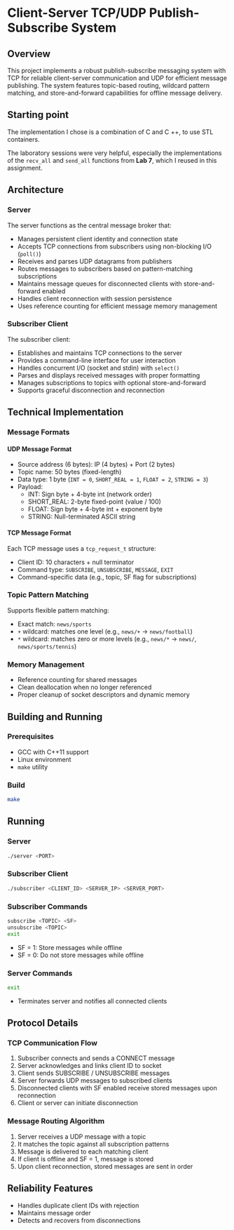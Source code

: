 # Client-Server TCP/UDP Publish-Subscribe System

## Overview

This project implements a robust publish-subscribe messaging system with TCP for reliable client-server communication and UDP for efficient message publishing. The system features topic-based routing, wildcard pattern matching, and store-and-forward capabilities for offline message delivery.

## Starting point

The implementation I chose is a combination of C and C ++, to use STL containers.

The laboratory sessions were very helpful, especially the implementations of the `recv_all` and `send_all` functions from **Lab 7**, which I reused in this assignment.

## Architecture

### Server

The server functions as the central message broker that:

- Manages persistent client identity and connection state
- Accepts TCP connections from subscribers using non-blocking I/O (`poll()`)
- Receives and parses UDP datagrams from publishers
- Routes messages to subscribers based on pattern-matching subscriptions
- Maintains message queues for disconnected clients with store-and-forward enabled
- Handles client reconnection with session persistence
- Uses reference counting for efficient message memory management

### Subscriber Client

The subscriber client:

- Establishes and maintains TCP connections to the server
- Provides a command-line interface for user interaction
- Handles concurrent I/O (socket and stdin) with `select()`
- Parses and displays received messages with proper formatting
- Manages subscriptions to topics with optional store-and-forward
- Supports graceful disconnection and reconnection

## Technical Implementation

### Message Formats

#### UDP Message Format

- Source address (6 bytes): IP (4 bytes) + Port (2 bytes)
- Topic name: 50 bytes (fixed-length)
- Data type: 1 byte (`INT = 0`, `SHORT_REAL = 1`, `FLOAT = 2`, `STRING = 3`)
- Payload:
  - INT: Sign byte + 4-byte int (network order)
  - SHORT_REAL: 2-byte fixed-point (value / 100)
  - FLOAT: Sign byte + 4-byte int + exponent byte
  - STRING: Null-terminated ASCII string

#### TCP Message Format

Each TCP message uses a `tcp_request_t` structure:

- Client ID: 10 characters + null terminator
- Command type: `SUBSCRIBE`, `UNSUBSCRIBE`, `MESSAGE`, `EXIT`
- Command-specific data (e.g., topic, SF flag for subscriptions)

### Topic Pattern Matching

Supports flexible pattern matching:

- Exact match: `news/sports`
- `+` wildcard: matches one level (e.g., `news/+` → `news/football`)
- `*` wildcard: matches zero or more levels (e.g., `news/*` → `news/`, `news/sports/tennis`)

### Memory Management

- Reference counting for shared messages
- Clean deallocation when no longer referenced
- Proper cleanup of socket descriptors and dynamic memory

## Building and Running

### Prerequisites

- GCC with C++11 support
- Linux environment
- `make` utility

### Build

```bash
make
```
## Running

### Server

```bash
./server <PORT>
```
### Subscriber Client

```bash
./subscriber <CLIENT_ID> <SERVER_IP> <SERVER_PORT>
```

### Subscriber Commands

```bash
subscribe <TOPIC> <SF>
unsubscribe <TOPIC>
exit
```

- SF = 1: Store messages while offline
- SF = 0: Do not store messages while offline

### Server Commands

````bash
exit
````
- Terminates server and notifies all connected clients

## Protocol Details

### TCP Communication Flow

1. Subscriber connects and sends a CONNECT message
2. Server acknowledges and links client ID to socket
3. Client sends SUBSCRIBE / UNSUBSCRIBE messages
4. Server forwards UDP messages to subscribed clients
5. Disconnected clients with SF enabled receive stored messages upon reconnection
6. Client or server can initiate disconnection

### Message Routing Algorithm

1. Server receives a UDP message with a topic
2. It matches the topic against all subscription patterns
3. Message is delivered to each matching client
4. If client is offline and SF = 1, message is stored
5. Upon client reconnection, stored messages are sent in order

## Reliability Features

- Handles duplicate client IDs with rejection
- Maintains message order
- Detects and recovers from disconnections